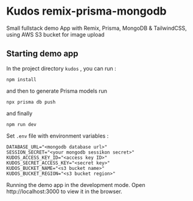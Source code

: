 # Kudos remix-prisma-mongodb

Small fullstack demo App with Remix, Prisma, MongoDB & TailwindCSS, using AWS S3 bucket for image upload

## Starting demo app

In the project directory `kudos` , you can run :

```
npm install
```

and then to generate Prisma models run

```
npx prisma db push
```

and finally

```
npm run dev
```

Set `.env` file with environment variables :

```
DATABASE_URL="<mongodb database url>"
SESSION_SECRET="<your mongodb sessikon secret>"
KUDOS_ACCESS_KEY_ID="<access key ID>"
KUDOS_SECRET_ACCESS_KEY="<secret key>"
KUDOS_BUCKET_NAME="<s3 bucket name>"
KUDOS_BUCKET_REGION="<s3 bucket region>"
```

Running the demo app in the development mode.
Open http://localhost:3000 to view it in the browser.
